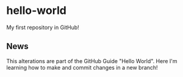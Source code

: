# hello-world
My first repository in GitHub!

## News
This alterations are part of the GitHub Guide "Hello World". Here I'm learning how to make and commit changes in a new branch!
